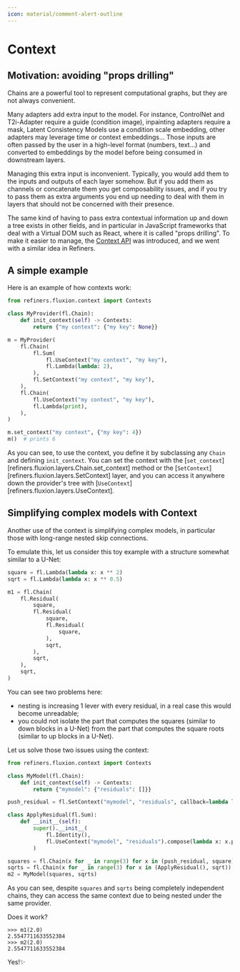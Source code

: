 ```yaml
---
icon: material/comment-alert-outline
---
```


# Context

## Motivation: avoiding "props drilling"

Chains are a powerful tool to represent computational graphs, but they are not always convenient.

Many adapters add extra input to the model. For instance, ControlNet and T2i-Adapter require a guide (condition image), inpainting adapters require a mask, Latent Consistency Models use a condition scale embedding, other adapters may leverage time or context embeddings... Those inputs are often passed by the user in a high-level format (numbers, text...) and converted to embeddings by the model before being consumed in downstream layers.

Managing this extra input is inconvenient. Typically, you would add them to the inputs and outputs of each layer somehow. But if you add them as channels or concatenate them you get composability issues, and if you try to pass them as extra arguments you end up needing to deal with them in layers that should not be concerned with their presence.

The same kind of having to pass extra contextual information up and down a tree exists in other fields, and in particular in JavaScript frameworks that deal with a Virtual DOM such as React, where it is called "props drilling". To make it easier to manage, the [Context API](https://react.dev/learn/passing-data-deeply-with-context) was introduced, and we went with a similar idea in Refiners.

## A simple example

Here is an example of how contexts work:


```py
from refiners.fluxion.context import Contexts

class MyProvider(fl.Chain):
    def init_context(self) -> Contexts:
        return {"my context": {"my key": None}}

m = MyProvider(
    fl.Chain(
        fl.Sum(
            fl.UseContext("my context", "my key"),
            fl.Lambda(lambda: 2),
        ),
        fl.SetContext("my context", "my key"),
    ),
    fl.Chain(
        fl.UseContext("my context", "my key"),
        fl.Lambda(print),
    ),
)

m.set_context("my context", {"my key": 4})
m()  # prints 6
```

As you can see, to use the context, you define it by subclassing any `Chain` and defining `init_context`. You can set the context with the [`set_context`][refiners.fluxion.layers.Chain.set_context] method or the [`SetContext`][refiners.fluxion.layers.SetContext] layer, and you can access it anywhere down the provider's tree with [`UseContext`][refiners.fluxion.layers.UseContext].

## Simplifying complex models with Context

Another use of the context is simplifying complex models, in particular those with long-range nested skip connections.

To emulate this, let us consider this toy example with a structure somewhat similar to a U-Net:

```py
square = fl.Lambda(lambda x: x ** 2)
sqrt = fl.Lambda(lambda x: x ** 0.5)

m1 = fl.Chain(
    fl.Residual(
        square,
        fl.Residual(
            square,
            fl.Residual(
                square,
            ),
            sqrt,
        ),
        sqrt,
    ),
    sqrt,
)
```

You can see two problems here:

- nesting is increasing 1 lever with every residual, in a real case this would become unreadable;
- you could not isolate the part that computes the squares (similar to down blocks in a U-Net) from the part that computes the square roots (similar to up blocks in a U-Net).

Let us solve those two issues using the context:

```py
from refiners.fluxion.context import Contexts

class MyModel(fl.Chain):
    def init_context(self) -> Contexts:
        return {"mymodel": {"residuals": []}}

push_residual = fl.SetContext("mymodel", "residuals", callback=lambda l, x: l.append(x))

class ApplyResidual(fl.Sum):
    def __init__(self):
        super().__init__(
            fl.Identity(),
            fl.UseContext("mymodel", "residuals").compose(lambda x: x.pop()),
        )

squares = fl.Chain(x for _ in range(3) for x in (push_residual, square))
sqrts = fl.Chain(x for _ in range(3) for x in (ApplyResidual(), sqrt))
m2 = MyModel(squares, sqrts)
```

As you can see, despite `squares` and `sqrts` being completely independent chains, they can access the same context due to being nested under the same provider.

Does it work?

```
>>> m1(2.0)
2.5547711633552384
>>> m2(2.0)
2.5547711633552384
```

Yes!✨
